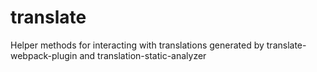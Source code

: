 # translate
Helper methods for interacting with translations generated by translate-webpack-plugin and translation-static-analyzer
